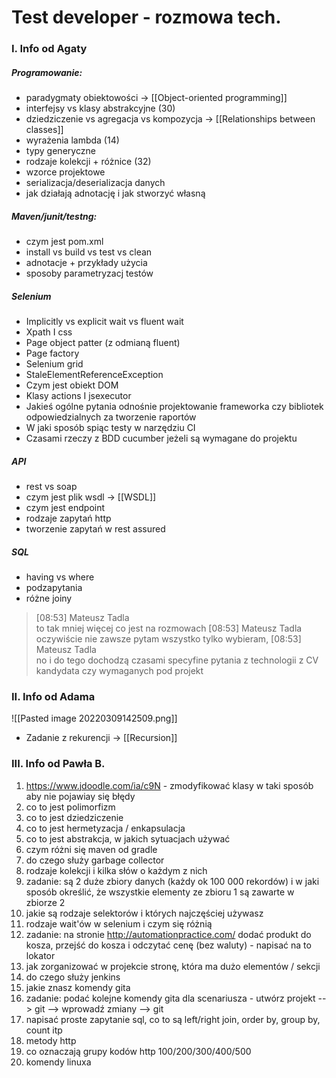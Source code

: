 # Test developer - rozmowa tech.

### I. Info od Agaty
##### Programowanie: 
- paradygmaty obiektowości -> [[Object-oriented programming]]
- interfejsy vs klasy abstrakcyjne (30) 
- dziedziczenie vs agregacja vs kompozycja -> [[Relationships between classes]]
- wyrażenia lambda (14) 
- typy generyczne 
- rodzaje kolekcji + różnice (32) 
- wzorce projektowe 
- serializacja/deserializacja danych 
- jak działają adnotację i jak stworzyć własną 
 
##### Maven/junit/testng: 
- czym jest pom.xml
- install vs build vs test vs clean 
- adnotacje + przykłady użycia 
- sposoby parametryzacj testów 

##### Selenium 
- Implicitly vs explicit wait vs fluent wait  
- Xpath I css  
- Page object patter (z odmianą fluent)  
- Page factory  
- Selenium grid  
- StaleElementReferenceException  
- Czym jest obiekt DOM  
- Klasy actions I jsexecutor  
- Jakieś ogólne pytania odnośnie projektowanie frameworka czy bibliotek odpowiedzialnych za tworzenie raportów  
- W jaki sposób spiąc testy w narzędziu CI  
- Czasami rzeczy z BDD cucumber jeżeli są wymagane do projektu  

##### API 
- rest vs soap 
- czym jest plik wsdl  -> [[WSDL]]
- czym jest endpoint 
- rodzaje zapytań http 
- tworzenie zapytań w rest assured 

##### SQL 
- having vs where 
- podzapytania 
- różne joiny 

> [08:53] Mateusz Tadla  
to tak mniej więcej co jest na rozmowach 
[08:53] Mateusz Tadla  
oczywiście nie zawsze pytam wszystko tylko wybieram, 
[08:53] Mateusz Tadla  
no i do tego dochodzą czasami specyfine pytania z technologii z CV kandydata czy wymaganych pod projekt

### II. Info od Adama
![[Pasted image 20220309142509.png]]
* Zadanie z rekurencji -> [[Recursion]]

### III. Info od Pawła B.
1. https://www.jdoodle.com/ia/c9N - zmodyfikować klasy w taki sposób aby nie pojawiay się błędy
2. co to jest polimorfizm
3. co to jest dziedziczenie
4. co to jest hermetyzacja / enkapsulacja
5. co to jest abstrakcja, w jakich sytuacjach używać
6. czym różni się maven od gradle
7. do czego służy garbage collector
8. rodzaje kolekcji i kilka słów o każdym z nich
9. zadanie: są 2 duże zbiory danych (każdy ok 100 000 rekordów) i w jaki sposób określić, że wszystkie elementy ze zbioru 1 są zawarte w zbiorze 2
10. jakie są rodzaje selektorów i których najczęściej używasz
11. rodzaje wait'ów w selenium i czym się różnią
12. zadanie: na stronie http://automationpractice.com/ dodać produkt do kosza, przejść do kosza i odczytać cenę (bez waluty) - napisać na to lokator
13. jak zorganizować w projekcie stronę, która ma dużo elementów / sekcji
14. do czego służy jenkins
15. jakie znasz komendy gita
16. zadanie: podać kolejne komendy gita dla scenariusza - utwórz projekt --> git --> wprowadź zmiany --> git
17. napisać proste zapytanie sql, co to są left/right join, order by,  group by, count itp 
18. metody http
19. co oznaczają grupy kodów http 100/200/300/400/500 
20. komendy linuxa